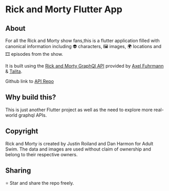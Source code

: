 # Rick and Morty Flutter App

## About
For all the Rick and Morty show fans,this is a flutter application filled with canonical information including 👽 characters, 🖼 images, 🌍 locations and 🎞 episodes from the show. 

It is built using the [Rick and Morty GraphQl API](https://rickandmortyapi.com/) provided by [Axel Fuhrmann](https://axelfuhrmann.com/) & [Talita](https://talitatraveler.com/).

Github link to [API Repo](https://github.com/afuh/rick-and-morty-api)

## Why build this?
This is just another Flutter project as well as the need to explore more real-world graphql APIs.

## Copyright
Rick and Morty is created by Justin Roiland and Dan Harmon for Adult Swim. The data and images are used without claim of ownership and belong to their respective owners.

## Sharing
⭐ Star and share the repo freely.
